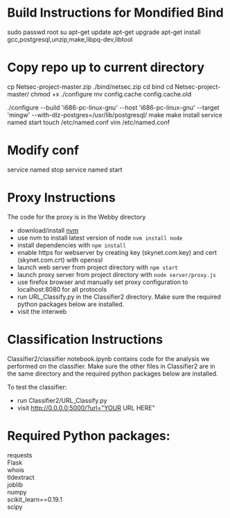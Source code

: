 # Build Instructions for Mondified Bind

sudo passwd root
su
apt-get update
apt-get upgrade
apt-get install gcc,postgresql,unzip,make,libpq-dev,libtool

# Copy repo up to current directory
cp Netsec-project-master.zip ./bind/netsec.zip
cd bind
cd Netsec-project-master/
chmod +x ./configure
mv config.cache config.cache.old

./configure --build 'i686-pc-linux-gnu' --host 'i686-pc-linux-gnu' --target 'mingw' --with-dlz-postgres=/usr/lib/postgresql/
make
make install
service named start
touch /etc/named.conf
vim /etc/named.conf
# Modify conf
service named stop
service named start

# Proxy Instructions
The code for the proxy is in the Webby directory
* download/install [nvm](https://github.com/creationix/nvm)
* use nvm to install latest version of node `nvm install node`
* install dependencies with `npm install`
* enable https for webserver by creating key (skynet.com.key) and cert (skynet.com.crt) with openssl
* launch web server from project directory with `npm start`
* launch proxy server from project directory with `node server/proxy.js`
* use firefox browser and manually set proxy configuration to localhost:8080 for all protocols
* run URL_Classify.py in the Classifier2 directory. Make sure the required python packages below are installed.
* visit the interweb

# Classification Instructions
Classifier2/classifier notebook.ipynb contains code for the analysis we performed on the classifier. Make sure the other files in Classifier2 are in the same directory and the required python packages below are installed. 

To test the classifier:
* run Classifier2/URL_Classify.py
* visit http://0.0.0.0:5000/?url="YOUR URL HERE"
  
# Required Python packages:  
requests  
Flask  
whois    
tldextract  
joblib  
numpy  
scikit_learn==0.19.1  
scipy  

